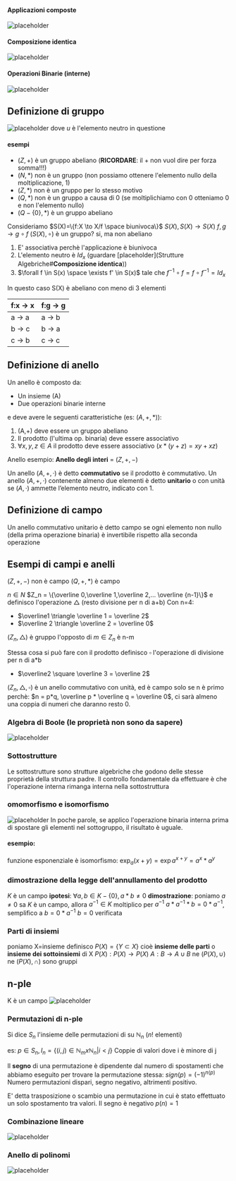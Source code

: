 #### **Applicazioni composte**

![placeholder](./imgs/Pasted%20image%2020230921121604.png)

#### **Composizione identica**

![placeholder](./imgs/Pasted%20image%2020230921121648.png)

#### **Operazioni Binarie (interne)**

![placeholder](./imgs/Pasted%20image%2020230921121735.png)

## **Definizione di gruppo**

![placeholder](./imgs/Pasted%20image%2020230921122208.png)
dove $u$ è l'elemento neutro in questione
#### esempi
- ($Z, +$) è un gruppo abeliano (**RICORDARE**: il $+$ non vuol dire per forza somma!!!)
- $(N,*)$ non è un gruppo (non possiamo ottenere l'elemento nullo della moltiplicazione, 1)
- $(Z,*)$ non è un gruppo per lo stesso motivo
- $(Q,*)$ non è un gruppo a causa di 0 (se moltiplichiamo con 0 otteniamo 0 e non l'elemento nullo)
- $(Q-\{0\},*)$ è un gruppo abeliano

Consideriamo $S(X)=\{f:X \to X/f \space biunivoca\}$
$S(X),S(X) \to S(X)$
$f,g \to g \circ f$
$(S(X),\circ)$ è un gruppo? si, ma non abeliano
1. E' associativa perchè l'applicazione è biunivoca
2. L'elemento neutro è $Id_x$ (guardare [placeholder](Strutture Algebriche#**Composizione identica**))
3. $\forall f \in S(x) \space \exists f' \in S(x)$ tale che $f^{-1}\circ f = f\circ f^{-1} = Id_x$

In questo caso S(X) è abeliano con meno di 3 elementi

| f:x -> x | f:g -> g |
|----------|----------|
| a -> a   | a -> b   |
| b -> c   | b -> a   |
| c -> b   | c -> c   |


## Definizione di anello
Un anello è composto da:
- Un insieme (A)
- Due operazioni binarie interne

e deve avere le seguenti caratteristiche (es: $(A,+,*)$):
1. (A,+) deve essere un gruppo abeliano
2. Il prodotto (l'ultima op. binaria) deve essere associativo
3. $\forall x,y,z \in A$ il prodotto deve essere associativo ($x*(y+z) = xy+xz$)

Anello esempio: **Anello degli interi** = $(Z,+,-)$

Un anello $(A, +, ·)$ è detto **commutativo** se il prodotto è commutativo.
Un anello $(A, +, ·)$ contenente almeno due elementi è detto **unitario** o con unità se $(A, ·)$ ammette l’elemento neutro, indicato con 1.

## Definizione di campo

Un anello commutativo unitario è detto campo se ogni elemento non nullo (della prima operazione binaria) è invertibile rispetto alla seconda operazione

## Esempi di campi e anelli

$(Z,+,-)$ non è campo
$(Q,+,*)$ è campo

$n \in N$
$Z_n = \{\overline 0,\overline 1,\overline 2,... \overline {n-1}\}$ e definisco l'operazione $\triangle$ (resto divisione per n di a+b)
Con n=4:
- $\overline1 \triangle \overline 1 = \overline 2$
- $\overline 2 \triangle \overline 2 = \overline 0$

($Z_n,\triangle$) è gruppo
l'opposto di $m \in Z_n$ è n-m

Stessa cosa si può fare con il prodotto
definisco $\square$ l'operazione di divisione per n di a\*b
- $\overline2 \square \overline 3 = \overline 2$

$(Z_n,\triangle,\square)$ è un anello commutativo con unità, ed è campo solo se n è primo perchè:
$n = p*q, \overline p * \overline q = \overline 0$, ci sarà almeno una coppia di numeri che daranno resto 0.



### Algebra di Boole (le proprietà non sono da sapere)
![placeholder](./imgs/Pasted%20image%2020230921161126.png)

### Sottostrutture
Le sottostrutture sono strutture algebriche che godono delle stesse proprietà della struttura padre.
Il controllo fondamentale da effettuare è che l'operazione interna rimanga interna nella sottostruttura

### omomorfismo e isomorfismo
![placeholder](./imgs/Pasted%20image%2020230921161424.png)
In poche parole, se applico l'operazione binaria interna prima di spostare gli elementi nel sottogruppo, il risultato è uguale.

#### esempio:
funzione esponenziale è isomorfismo: $\exp_a({x+y}) = \exp{a}^{x+y} = a^x*a^y$ 

### dimostrazione della legge dell'annullamento del prodotto
$K$ è un campo
**ipotesi**: $\forall a,b \in K-\{0\}, a*b\ne 0$
**dimostrazione**: 
poniamo $a\ne0$
sa $K$ è un campo, allora $a^{-1}\in K$
moltiplico per $a^{-1}$
$a*a^{-1}*b=0*a^{-1}$, semplifico a
$b = 0*a^{-1}$
$b = 0$ verificata

### Parti di insiemi
poniamo X=insieme
definisco $P(X)=\{Y\subset X\}$ cioè **insieme delle parti** o **insieme dei sottoinsiemi** di X
$P(X):P(X)\to P(X)$
$A:B\to A \cup B$
ne $(P(X),\cup)$ ne $(P(X),\cap)$ sono gruppi

## n-ple
K è un campo
![placeholder](./imgs/Pasted%20image%2020230921163416.png)
### Permutazioni di n-ple
Si dice $S_n$ l'insieme delle permutazioni di su $\mathbb N_n$ ($n!$ elementi)

es:
$p \in S_n, I_n = \{(i,j) \in \mathbb N_m x \mathbb N_n | i<j\}$
Coppie di valori dove i è minore di j

Il **segno** di una permutazione è dipendente dal numero di spostamenti che abbiamo eseguito per trovare la permutazione stessa: $sign(p) = (-1)^{n(p)}$
Numero permutazioni dispari, segno negativo, altrimenti positivo.

E' detta trasposizione o scambio una permutazione in cui è stato effettuato un solo spostamento tra valori. Il segno è negativo $p(n) = 1$
### Combinazione lineare
![placeholder](./imgs/Pasted%20image%2020230921163745.png)

### Anello di polinomi
![placeholder](./imgs/Pasted%20image%2020230921164008.png)